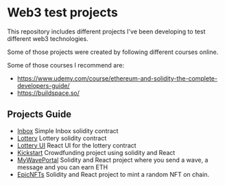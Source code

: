 # Web3 test projects

This repository includes different projects I've been developing to test different web3 technologies.

Some of those projects were created by following different courses online.

Some of those courses I recommend are:

- https://www.udemy.com/course/ethereum-and-solidity-the-complete-developers-guide/
- https://buildspace.so/

## Projects Guide

- [Inbox](./inbox) Simple Inbox solidity contract
- [Lottery](./lottery) Lottery solidity contract
- [Lottery UI](./lottery-react) React UI for the lottery contract
- [Kickstart](./kickstart) Crowdfunding project using solidity and React
- [MyWavePortal](./my-wave-portal) Solidity and React project where you send a wave, a message and you can earn ETH
- [EpicNFTs](./epic-nfts) Solidity and React project to mint a random NFT on chain.
